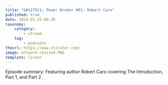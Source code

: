 ```yaml
---
title: "&#127911; Power Broker #01: Robert Caro"
published: true
date: 2024-01-25-04-26
taxonomy:
    category:
        - stream
    tag:
        - podcasts
theurl: https://www.stitcher.com/
image: artwork-resized.PNG
template: listen
---
```


Episode summary: Featuring author Robert Caro covering The Introduction, Part 1, and Part 2.
